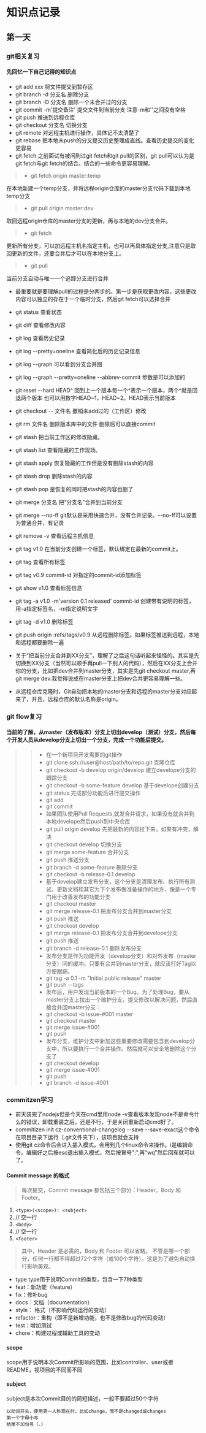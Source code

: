 # 知识点记录

## 第一天

### git相关复习

#### 先回忆一下自己记得的知识点

* git add xxx  将文件提交到暂存区
* git branch -d 分支名  删除分支
* git branch -D 分支名   删除一个未合并过的分支
* git commit -m'提交备注'  提交文件到当前分支   注意-m和''之间没有空格
* git push    推送到远程仓库
* git checkout 分支名    切换分支
* git remote  对远程主机进行操作，具体记不太清楚了
* git rebase  把本地未push的分叉提交历史整理成直线。查看历史提交的变化更容易
* git fetch   之前面试有被问到过git fetch和git pull的区别，git pull可以认为是git fetch与git fetch的结合。结合的一些命令更容易理解。
>* git fetch origin master:temp

在本地新建一个temp分支，并将远程origin仓库的master分支代码下载到本地temp分支

>* git pull origin master:dev

取回远程origin仓库的master分支的更新，再与本地的dev分支合并。

>* git fetch

更新所有分支，可以加远程主机名指定主机，也可以再具体指定分支,注意只是取回更新的文件，还要合并后才可以在本地分支上。

>* git pull

当前分支自动与唯一一个追踪分支进行合并

* 最重要就是要理解pull的过程是分两步的。第一步是获取更改内容，这些更改内容可以独立的存在于一个临时分支，然后git fetch可以选择合并

* git status 查看状态
* git diff 查看修改内容
* git log 查看历史记录
* git log --pretty=oneline 查看简化后的历史记录信息
* git log --graph 可以看到分支合并图
* git log --graph --pretty=oneline --abbrev-commit 参数是可以添加的
* git reset --hard HEAD^ 回到上一个版本每一个^表示一个版本，两个^就是回退两个版本 也可以用数字HEAD~1，HEAD~2。HEAD表示当前版本
* git checkout -- 文件名  撤销未add过的（工作区）修改
* git rm 文件名 删除版本库中的文件  删除后可以直接commit
* git stash  把当前工作区的修改隐藏。
* git stash list 查看隐藏的工作现场。
* git stash apply 恢复隐藏的工作但是没有删除stash的内容
* git stash drop 删除stash的内容
* git stash pop 是恢复的同时把stash的内容也删了
* git merge 分支名  把“分支名”合并到当前分支
* git merge --no-ff git默认是采用快速合并，没有合并记录。--no-ff可以设置为普通合并，有记录
* git remove -v 查看远程主机信息
* git tag v1.0  在当前分支创建一个标签，默认绑定在最新的commit上。
* git tag 查看所有标签
* git tag v0.9 commit-id  对指定的commit-id添加标签
* git show v1.0 查看标签信息
* git tag -a v1.0 -m'version 0.1 released' commit-id   创建带有说明的标签，用-a指定标签名，-m指定说明文字
* git tag -d v1.0  删除标签  
* git push origin :refs/tags/v0.9  从远程删除标签。如果标签推送到远程，本地和远程都要删除一遍
* 关于“把当前分支合并到XX分支”，理解了之后这句话听起来怪怪的。其实是先切换到XX分支（当然可以顺手再pull一下别人的代码），然后在XX分支上合并你的分支，比如把dev合并到master分支，其实是先git checkout master,再git merge dev.我觉得说成在master分支上把dev合并更容易理解一些。
* 从远程仓库克隆时，Git自动把本地的master分支和远程的master分支对应起来了，并且，远程仓库的默认名称是origin。

### git flow复习

#### 当前的了解，从master（发布版本）分支上切出develop（测试）分支，然后每个开发人员从develop分支上切出一个分支，完成一个功能后提交。

>>* 在一个新项目开发需要的git操作
>>* git clone ssh://user@host/path/to/repo.git  克隆仓库
>>* git checkout -b develop origin/develop    建立develope分支的跟踪分支
>>* git checkout -b some-feature develop   基于develope创建分支
>>* git status  完成部分功能后进行提交操作
>>* git add
>>* git commit
>>* 如果团队使用Pull Requests,就发合并请求，如果没有就合并到本地develope然后push到中央仓库
>>* git pull origin develop  先把最新的内容拉下来，如果有冲突，解决
>>* git checkout develop   切换分支
>>* git merge some-feature   合并分支
>>* git push        推送分支
>>* git branch -d some-feature   删除分支
>>* git checkout -b release-0.1 develop  
>>* 基于develop建立发布分支，这个分支是清理发布、执行所有测试、更新文档和其它为下个发布做准备操作的地方，像是一个专门用于改善发布的功能分支
>>* git checkout master
>>* git merge release-0.1    把发布分支合并到master分支
>>* git push                   推送
>>* git checkout develop
>>* git merge release-0.1        把发布分支合并到develope分支
>>* git push                  推送
>>* git branch -d release-0.1   删除发布分支
>>* 发布分支是作为功能开发（develop分支）和对外发布（master分支）间的缓冲。只要有合并到master分支，就应该打好Tag以方便跟踪。
>>* git tag -a 0.1 -m "Initial public release" master
>>* git push --tags
>>* 发布后，用户发现当前版本的一个Bug。为了处理Bug，要从master分支上拉出一个维护分支，提交修改以解决问题，然后直接合并回master分支：
>>* git checkout -b issue-#001 master
>>* git checkout master
>>* git merge issue-#001
>>* git push
>>* 发布分支，维护分支中新加这些重要修改需要包含到develop分支中，所以要执行一个合并操作。然后就可以安全地删除这个分支了
>>* git checkout develop
>>* git merge issue-#001
>>* git push
>>* git branch -d issue-#001

### commitzen学习

* 前天装完了nodejs但是今天在cmd里用node -v查看版本发现node不是命令什么的错误，卸载重装之后，还是不行，于是关闭重新启动cmd好了。
* commitizen init cz-conventional-changelog --save --save-exact这个命令在项目目录下运行（.git文件夹下），该项目就会支持
* 使用git cz命令后会进入插入模式，会用到几个linux命令来操作。i是编辑命令。编辑好之后按esc退出插入模式，然后按冒号":",再“wq”然后回车就可以了。
  
#### Commit message 的格式

>每次提交，Commit message 都包括三个部分：Header，Body 和 Footer。

1. `<type>(<scope>): <subject>`
2. // 空一行
3. `<body>`
4. // 空一行
5. `<footer>`

>其中，Header 是必需的，Body 和 Footer 可以省略。
>不管是哪一个部分，任何一行都不得超过72个字符（或100个字符）。这是为了避免自动换行影响美观。

* type type用于说明Commit的类型，包含一下7种类型
* feat：新功能（feature）
* fix：修补bug
* docs：文档（documentation）
* style： 格式（不影响代码运行的变动）
* refactor：重构（即不是新增功能，也不是修改bug的代码变动）
* test：增加测试
* chore：构建过程或辅助工具的变动
  
#### scope

scope用于说明本次Commit所影响的范围，比如controller、user或者README，视项目的不同而不同

#### subject

subject是本次Commit目的的简短描述，一般不要超过50个字符

    以动词开头，使用第一人称现在时，比如change，而不是changed或changes
    第一个字母小写
    结尾不加句号（.）